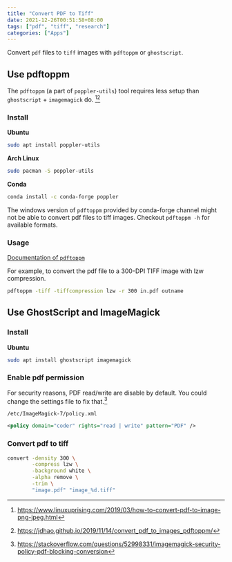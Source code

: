 ```yaml
---
title: "Convert PDF to Tiff"
date: 2021-12-26T00:51:58+08:00
tags: ["pdf", "tiff", "research"]
categories: ["Apps"]
---
```


Convert `pdf` files to `tiff` images with `pdftoppm` or `ghostscript`.

<!--more-->

## Use pdftoppm

The `pdftoppm` (a part of `poppler-utils`) tool requires less setup than `ghostscript` + `imagemagick` do. [^2][^3]

[^2]: https://www.linuxuprising.com/2019/03/how-to-convert-pdf-to-image-png-jpeg.html
[^3]: https://jdhao.github.io/2019/11/14/convert_pdf_to_images_pdftoppm/

### Install

**Ubuntu**

```bash
sudo apt install poppler-utils
```

**Arch Linux**

```bash
sudo pacman -S poppler-utils
```

**Conda**

```bash
conda install -c conda-forge poppler
```

The windows version of `pdftoppm` provided by conda-forge channel might not be able to convert pdf files to tiff images. Checkout `pdftoppm -h` for available formats.

### Usage

[Documentation of `pdftoppm`](https://www.mankier.com/1/pdftoppm)

For example, to convert the pdf file to a 300-DPI TIFF image with lzw compression.

```bash
pdftoppm -tiff -tiffcompression lzw -r 300 in.pdf outname
```

## Use GhostScript and ImageMagick

### Install

**Ubuntu**

```bash
sudo apt install ghostscript imagemagick
```

### Enable pdf permission

For security reasons, PDF read/write are disable by default. You could change the settings file to fix that.[^1]

[^1]: <https://stackoverflow.com/questions/52998331/imagemagick-security-policy-pdf-blocking-conversion>

`/etc/ImageMagick-7/policy.xml`

```xml /etc/ImageMagick-7/policy.xml
<policy domain="coder" rights="read | write" pattern="PDF" />
```

### Convert pdf to tiff

```bash
convert -density 300 \
        -compress lzw \
        -background white \
        -alpha remove \
        -trim \
        "image.pdf" "image_%d.tiff"
```
